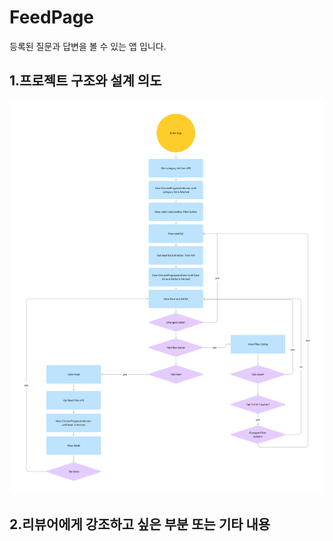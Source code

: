 # FeedPage
등록된 질문과 답변을 볼 수 있는 앱 입니다.


## 1.프로젝트 구조와 설계 의도
![프로그램구조](./Flowchart.png)

### 

## 2.리뷰어에게 강조하고 싶은 부분 또는 기타 내용
